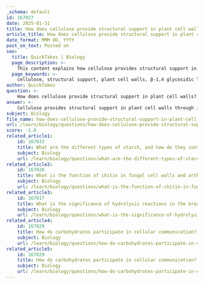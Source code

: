 ```yaml
---
_schema: default
id: 167027
date: 2025-01-31
title: How does cellulose provide structural support in plant cell walls?
article_title: How does cellulose provide structural support in plant cell walls?
date_format: MMM DD, YYYY
post_on_text: Posted on
seo:
  title: QuickTakes | Biology
  page_description: >-
    This content explains how cellulose provides structural support in plant cell walls, detailing its composition, arrangement, and key features contributing to plant cell integrity.
  page_keywords: >-
    cellulose, structural support, plant cell walls, β-1,4 glycosidic linkages, microfibrils, hydrogen bonds, tensile strength, resistance to degradation, polysaccharides, plant biology
author: QuickTakes
question: >-
    How does cellulose provide structural support in plant cell walls?
answer: >-
    Cellulose provides structural support in plant cell walls through its unique composition and arrangement. It is a linear polysaccharide made up of β-1,4 linked glucose monomers. The key features that contribute to its structural integrity include:\n\n1. **Beta Glycosidic Linkages**: The β-1,4 glycosidic bonds between glucose units result in long, straight chains of cellulose. This configuration allows the chains to align parallel to one another, forming strong intermolecular hydrogen bonds between adjacent chains. These bonds create a rigid structure that is resistant to compression.\n\n2. **Microfibril Formation**: Cellulose molecules aggregate to form microfibrils, which are bundles of cellulose chains. These microfibrils are embedded in a matrix of other polysaccharides and proteins, contributing to the overall strength and stability of the cell wall.\n\n3. **Cell Wall Structure**: The arrangement of cellulose microfibrils in the cell wall is crucial. They are oriented in various directions, providing tensile strength and preventing the cell from collapsing under pressure. This structural organization allows plants to maintain their shape and resist external forces.\n\n4. **Resistance to Degradation**: Cellulose is not easily broken down by most organisms due to the β-glycosidic bonds, which humans and many animals cannot digest. This resistance contributes to the durability of plant cell walls, allowing them to withstand environmental stresses.\n\nIn summary, cellulose's linear structure, the formation of microfibrils, and its arrangement within the cell wall collectively provide the necessary rigidity and strength that support plant cells, enabling them to maintain their shape and integrity.
subject: Biology
file_name: how-does-cellulose-provide-structural-support-in-plant-cell-walls.md
url: /learn/biology/questions/how-does-cellulose-provide-structural-support-in-plant-cell-walls
score: -1.0
related_article1:
    id: 167033
    title: What are the different types of starch, and how do they contribute to plant energy storage?
    subject: Biology
    url: /learn/biology/questions/what-are-the-different-types-of-starch-and-how-do-they-contribute-to-plant-energy-storage
related_article2:
    id: 167028
    title: What is the function of chitin in fungal cell walls and arthropod exoskeletons?
    subject: Biology
    url: /learn/biology/questions/what-is-the-function-of-chitin-in-fungal-cell-walls-and-arthropod-exoskeletons
related_article3:
    id: 167017
    title: What is the significance of hydrolysis reactions in the breakdown of biological polymers?
    subject: Biology
    url: /learn/biology/questions/what-is-the-significance-of-hydrolysis-reactions-in-the-breakdown-of-biological-polymers
related_article4:
    id: 167029
    title: How do carbohydrates participate in cellular communication?
    subject: Biology
    url: /learn/biology/questions/how-do-carbohydrates-participate-in-cellular-communication
related_article5:
    id: 167029
    title: How do carbohydrates participate in cellular communication?
    subject: Biology
    url: /learn/biology/questions/how-do-carbohydrates-participate-in-cellular-communication
---
```


&nbsp;